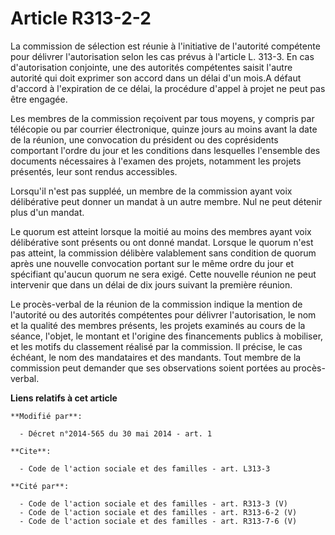 # Article R313-2-2

La commission de sélection est réunie à l'initiative de l'autorité compétente pour délivrer l'autorisation selon les cas
prévus à l'article L. 313-3. En cas d'autorisation conjointe, une des autorités compétentes saisit l'autre autorité qui doit
exprimer son accord dans un délai d'un mois.A défaut d'accord à l'expiration de ce délai, la procédure d'appel à projet ne
peut pas être engagée. 

Les membres de la commission reçoivent par tous moyens, y compris par télécopie ou par courrier électronique, quinze jours au
moins avant la date de la réunion, une convocation du président ou des coprésidents comportant l'ordre du jour et les
conditions dans lesquelles l'ensemble des documents nécessaires à l'examen des projets, notamment les projets présentés, leur
sont rendus accessibles. 

Lorsqu'il n'est pas suppléé, un membre de la commission ayant voix délibérative peut donner un mandat à un autre membre. Nul
ne peut détenir plus d'un mandat. 

Le quorum est atteint lorsque la moitié au moins des membres ayant voix délibérative sont présents ou ont donné mandat.
Lorsque le quorum n'est pas atteint, la commission délibère valablement sans condition de quorum après une nouvelle
convocation portant sur le même ordre du jour et spécifiant qu'aucun quorum ne sera exigé. Cette nouvelle réunion ne peut
intervenir que dans un délai de dix jours suivant la première réunion. 

Le procès-verbal de la réunion de la commission indique la mention de l'autorité ou des autorités compétentes pour délivrer
l'autorisation, le nom et la qualité des membres présents, les projets examinés au cours de la séance, l'objet, le montant et
l'origine des financements publics à mobiliser, et les motifs du classement réalisé par la commission. Il précise, le cas
échéant, le nom des mandataires et des mandants. Tout membre de la commission peut demander que ses observations soient
portées au procès-verbal.

**Liens relatifs à cet article**

	**Modifié par**:

	  - Décret n°2014-565 du 30 mai 2014 - art. 1

	**Cite**:

	  - Code de l'action sociale et des familles - art. L313-3

	**Cité par**:

	  - Code de l'action sociale et des familles - art. R313-3 (V)
	  - Code de l'action sociale et des familles - art. R313-6-2 (V)
	  - Code de l'action sociale et des familles - art. R313-7-6 (V)
